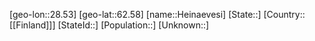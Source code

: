 ﻿---
location: [62.58,28.53]
mapzoom: [7,12] 
mapmarker: city 
type: City
tags:
- geo/City


SpocWebEntityId: 30861
isDeleted: false
confidential: public

---
[geo-lon::28.53]
[geo-lat::62.58]
[name::Heinaevesi]
[State::]
[Country::[[Finland]]]
[StateId::]
[Population::]
[Unknown::]

